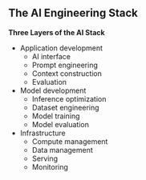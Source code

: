 ## The AI Engineering Stack

**Three Layers of the AI Stack**
- Application development
  - AI interface
  - Prompt engineering
  - Context construction
  - Evaluation
- Model development
  - Inference optimization
  - Dataset engineering
  - Model training
  - Model evaluation
- Infrastructure
  - Compute management
  - Data management
  - Serving
  - Monitoring

